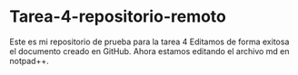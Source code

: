 # Tarea-4-repositorio-remoto
Este es mi repositorio de prueba para la tarea 4
Editamos de forma exitosa el documento creado en GitHub.
Ahora estamos editando el archivo md en notpad++.
